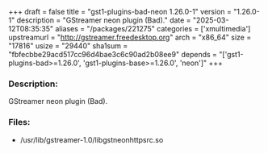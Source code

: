+++
draft = false
title = "gst1-plugins-bad-neon 1.26.0-1"
version = "1.26.0-1"
description = "GStreamer neon plugin (Bad)."
date = "2025-03-12T08:35:35"
aliases = "/packages/221275"
categories = ['xmultimedia']
upstreamurl = "http://gstreamer.freedesktop.org"
arch = "x86_64"
size = "17816"
usize = "29440"
sha1sum = "fbfecbbe29acd517cc96d4bae3c6c90ad2b08ee9"
depends = "['gst1-plugins-bad>=1.26.0', 'gst1-plugins-base>=1.26.0', 'neon']"
+++
### Description: 
GStreamer neon plugin (Bad).

### Files: 
* /usr/lib/gstreamer-1.0/libgstneonhttpsrc.so
